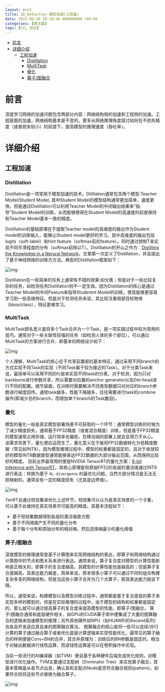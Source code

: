 ```yaml
---
layout: post
title: 2D_Detection-模型加速(工程篇)
date: 2021-09-20 18:18:48.000000000 +09:00
categories: [算法篇]
tags: [CV, 综述]
---
```

- [前言](#sec-1)
- [详细介绍](#sec-2)
  - [工程加速](#sec-2-1)
    - [Distillation](#sec-2-1-1)
    - [MultiTask](#sec-2-1-2)
    - [量化](#sec-2-1-3)
    - [算子/图融合](#sec-2-1-4)

# 前言<a id="sec-1"></a>

深度学习网络的加速问题包含两部分内容：网络结构侧的加速和工程侧的加速。工程层面的加速，网络结构基本是不变的，更多从网络推理角度探讨如何在不损失精度（或者损失较小）的前提下，提高模型的推理速度（吞吐率）。

# 详细介绍<a id="sec-2"></a>

## 工程加速<a id="sec-2-1"></a>

### Distillation<a id="sec-2-1-1"></a>

Distillation是一项常用于模型加速的技术。Ditillation通常包含两个模型:Teacher Model/Student Model, 其中Student Model的模型结构通常更加简单，速度更快。但是通过Distillation可以利用Teacher Model的中间输出结果来“指导”Student Model的训练，从而能够使得在Student Model的高速度的前提保持和Teacher Model基本一致的精度。 

Distillation的基础原理在于提取Teacher model的高维度的输出作为Student model的训练输入，能够让Student model更好的学习。其中高维度的输出包括logits（soft-label）和hint feature（softmax前的feature）。同时通过控制T来实现不同平滑程度的分布（softmax前除以T）。Distillation的开山之作为：[Distilling the Knowledge in a Nerural Network](https://arxiv.org/pdf/1503.02531.pdf)，文章第一次定义了Distillation，并且提出了基于神经网络的训练方方法。典型的Distillation框架如下：

![img](https://cdn.jsdelivr.net/gh/ZhengWG/Imgs_blog//2021-09-20-2D_Detection-%25E6%25A8%25A1%25E5%259E%258B%25E5%258A%25A0%25E9%2580%259F%2528%25E5%25B7%25A5%25E7%25A8%258B%25E7%25AF%2587%2529/2d_detection-%E6%A8%A1%E5%9E%8B%E5%8A%A0%E9%80%9F%28%E5%B7%A5%E7%A8%8B%E7%AF%87%29_20210920_170213.png)

Distillation在一些简单的任务上通常有不错的效果:如分类；但是对于一些比较复杂的任务，如检测任务Distillation则不一定生效。因为Distillation的核心是通过Teacher Model的中间Feature来指导Studentnt Model的训练，使其能够更容易学习到一些高维特征。但是对于检测任务来说，其比较注重局部目标物体（bbox/class），特征更难学习。

### MultiTask<a id="sec-2-1-2"></a>

MultiTask顾名思义是将多个Task合并为一个Task，是一项实践过程中较为常用的技巧。通常对于一些关联性较强的任务（如检测人体的多个部位），可以通过MultiTask的方案进行合并，即基本的网络设计如下：

![img](https://cdn.jsdelivr.net/gh/ZhengWG/Imgs_blog//2021-09-20-2D_Detection-%25E6%25A8%25A1%25E5%259E%258B%25E5%258A%25A0%25E9%2580%259F%2528%25E5%25B7%25A5%25E7%25A8%258B%25E7%25AF%2587%2529/2d_detection-%E6%A8%A1%E5%9E%8B%E5%8A%A0%E9%80%9F%28%E5%B7%A5%E7%A8%8B%E7%AF%87%29_20210920_174419.png)

个人理解，MultiTask的核心在于共享前置层的基本特征，通过采用不同branch的方式实现不同Task的实现（不同Task属于较为接近的Task）。对于分类Task来说，最简单可以采用不同的fc层来实现不同task的分离，对于检测，因为只对backbone进行参数共享，所以需要对后置的anchor generator以及Det-head进行不同的配置。细节层面，在训练时需要解决不同类型数据只对对应的branch参数进行梯度回传。通常task越多，性能下降越多，往往需要进行task的combine操作(即减少总的branch，而增加单个branch的Task数目)。

### 量化<a id="sec-2-1-3"></a>

模型的量化一般是真实模型部署场景不可获取的一个环节：通常模型训练的时候为了减少精度损失，通常基于FP32精度（或者混合精度）训练，但是基于FP32精度的模型通常占用存储，运行效率也偏低，在移动端的部署上就会显得力不从心。 该需求背景下，量化便应运而生了。量化意义在于能将FP32数据转化为低精度数据（常见如INT8）。因为模型推理过程中，模型的权重都是固定的，且对于收敛较好的模型INT8数据类型通常能够表达FP32数据的大部分输出范围，从而保持比较好的精度。 目前业界最常用的便是NVIDIA TensorRT的量化方案：[8-bit Inference with TensorRT](https://on-demand.gputechconf.com/gtc/2017/presentation/s7310-8-bit-inference-with-tensorrt.pdf)。其核心原理是将原始FP32的各层的激活值通过INT8进行表达：转换为基于 `KL-divergence` 的最优化问题。当然大部分情况是无法无损映射的，通常会有一定的精度损失（尤其是边界值）。

![img](https://cdn.jsdelivr.net/gh/ZhengWG/Imgs_blog//2021-09-20-2D_Detection-%25E6%25A8%25A1%25E5%259E%258B%25E5%258A%25A0%25E9%2580%259F%2528%25E5%25B7%25A5%25E7%25A8%258B%25E7%25AF%2587%2529/2d_detection-%E6%A8%A1%E5%9E%8B%E5%8A%A0%E9%80%9F%28%E5%B7%A5%E7%A8%8B%E7%AF%87%29_20210920_173203.png)

TenRT会通过校验集来优化上述环节，校验集可以认为是真实场景的一个子集，可以基于此维持在真实场景尽可能高的精度。其基本流程如下：

-   基于校验集数据得到各层的激活值直方图
-   基于不同阈值产生不同的量化分布
-   基于每个分布和原始分布的相对熵，然后选择熵最少的量化阈值

### 算子/图融合<a id="sec-2-1-4"></a>

深度模型的推理通常是基于计算图来实现网络结构的表达，即算子和网络结构通过计算图中的节点和图关系来进行表达。通常来说，算子复合度对模型的计算性能影响是正相关的，即算子的复合度越高，其模型的计算性能也是越高的；但是算子复合度越高，其表达能力越差，简单来说，原本很多小算子可以通过不同的组合构建复杂多变的网络结构，但是当这些小算子合并为几个大算子，那其表达能力就会下降。

所以，通常来说，构建模型以及模型训练过程中，通常都是基于复合度低的算子来实现多样的模型的，但是在实际推理的过程中，由于模型的结构和权重都是固定的，那么就可以通过提高算子的复合度来提高模型的性能，即算子/图融合。 算子/图融合通常和底层硬件相关，如GPU的CUDA算子库中便集成了大量的图算融合的逻辑来加速模型的推理；另外其他硬件如NPU（如HUAWEI的Ascend系列）也各自开发适应其自身的图算融合算法。 图算融合的核心是将一些可以连续/并行计算的算子通过融合算子或者优化底层计算逻辑来实现性能优化，最常见的算子融合的样例便是Conv+BN的合并，其合并原理为：训练后的BN参数是固定的，相当于对输出数据进行线性运算，而该线性运算是可以在卷积操作中实现。

当前一些流行的AI编译器（如TVM）便会基于各种硬件后端生成优化规则，对模型进行优化操作。TVM主要通过支配树（Dominator Tree）来实现算子融合，其基本策略是从各节点出发，确认其和支配点Node是否符合融合规则(pattern)，如果符合则将这些节点替换为融合算子。

![img](https://cdn.jsdelivr.net/gh/ZhengWG/Imgs_blog//2021-09-20-2D_Detection-%25E6%25A8%25A1%25E5%259E%258B%25E5%258A%25A0%25E9%2580%259F%2528%25E5%25B7%25A5%25E7%25A8%258B%25E7%25AF%2587%2529/2d_detection-%E6%A8%A1%E5%9E%8B%E5%8A%A0%E9%80%9F%28%E5%B7%A5%E7%A8%8B%E7%AF%87%29_20210920_180258.png)
